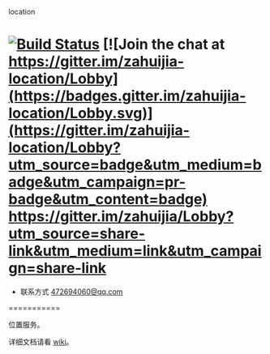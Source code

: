 location

[![Build Status](https://travis-ci.org/zhangxiaojianvip/location.svg?branch=master)](https://travis-ci.org/zhangxiaojianvip/location) [![Join the chat at https://gitter.im/zahuijia-location/Lobby](https://badges.gitter.im/zahuijia-location/Lobby.svg)](https://gitter.im/zahuijia-location/Lobby?utm_source=badge&utm_medium=badge&utm_campaign=pr-badge&utm_content=badge)
https://gitter.im/zahuijia/Lobby?utm_source=share-link&utm_medium=link&utm_campaign=share-link
===========

* 联系方式 472694060@qq.com

===========

位置服务。

详细文档请看 [wiki](https://github.com/zhangxiaojianvip/location/wiki)。
